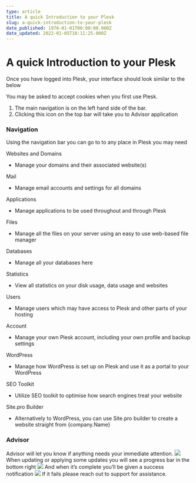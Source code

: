 ```yaml
---
type: article
title: A quick Introduction to your Plesk
slug: a-quick-introduction-to-your-plesk
date_published: 1970-01-01T00:00:00.000Z
date_updated: 2022-01-05T18:11:25.000Z
---
```


# A quick Introduction to your Plesk

Once you have logged into Plesk, your interface should look similar to the below

You may be asked to accept cookies when you first use Plesk.

1. The main navigation is on the left hand side of the bar.
2. Clicking this icon on the top bar will take you to Advisor application

### Navigation

Using the navigation bar you can go to to any place in Plesk you may need

Websites and Domains

- Manage your domains and their associated website(s)

Mail

- Manage email accounts and settings for all domains

Applications

- Manage applications to be used throughout and through Plesk

Files

- Manage all the files on your server using an easy to use web-based file manager

Databases

- Manage all your databases here

Statistics

- View all statistics on your disk usage, data usage and websites

Users

- Manage users which may have access to Plesk and other parts of your hosting

Account

- Manage your own Plesk account, including your own profile and backup settings

WordPress

- Manage how WordPress is set up on Plesk and use it as a portal to your WordPress

SEO Toolkit

- Utilize SEO toolkit to optimise how search engines treat your website

Site.pro Builder

- Alternatively to WordPress, you can use Site.pro builder to create a website straight from {company.Name}

### Advisor

Advisor will let you know if anything needs your immediate attention.
![](https://lh4.googleusercontent.com/8ZbRoN1BucbQd9Mg5SocbVJINt91dNWu8_LMmgeUaIqgdLcp_Jjr31oQm6dvA_WYItgIqJbjkmrGgeN5N6hhEqY5_lb0t2DVneoe2V8FyvG6c1d_vKU1fxpz-5HakSFhOpnKAFLe)
When updating or applying some updates you will see a progress bar in the bottom right
![](https://lh5.googleusercontent.com/ziqykuilBlYyY0bpRHrypviIykm4-FrV_db2ljz_L_Tp-uWHPoZ-S8KQA6VM7uBiZtlxNCPXo2X73OEBgUzdP4qjG4letQqgkfbXhoCj26Bw6i2x21NK7DOXiJXCVRz2PhzRVe_J)
And when it’s complete you’ll be given a success notification
![](https://lh6.googleusercontent.com/HniHDnrfGjclebVYBvb8ExmlfxAuMjmpVN_BvDSNK2ftf7XBd75YsVb_lJl7lQuUrAzd7CgUwA5YtEhf3fwRIyvv05oW1o2_LFKmCLUdbWkaxH-mFfneH-BJTRFdwSHP1WfoywKj)
If it fails please reach out to support for assistance.